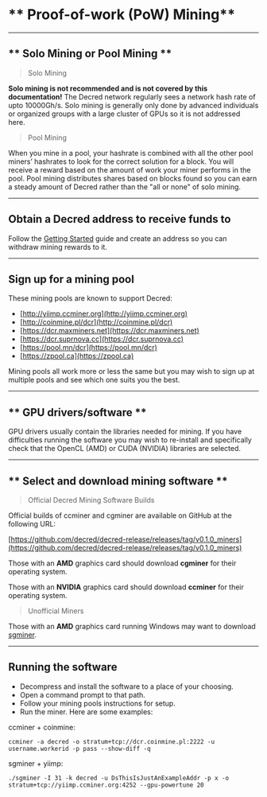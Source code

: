 # ** Proof-of-work (PoW) Mining**

---

## ** Solo Mining or Pool Mining **

> <i class="fa fa-male"></i> Solo Mining

<i class="fa fa-exclamation-triangle"></i> **Solo mining is not recommended and is not covered by this documentation!** The Decred network regularly sees a network hash rate of upto 10000Gh/s. Solo mining is generally only done by advanced individuals or organized groups with a large cluster of GPUs so it is not addressed here.

> <i class="fa fa-users"></i> Pool Mining

When you mine in a pool, your hashrate is combined with all the other pool miners’ hashrates to look for the correct solution for a block. You will receive a reward based on the amount of work your miner performs in the pool.
Pool mining distributes shares based on blocks found so you can earn a steady amount of Decred rather than the "all or none" of solo mining.

---

## Obtain a Decred address to receive funds to

Follow the [Getting Started](/getting-started/overview.md) guide and create an address so you can withdraw mining rewards to it.

---

## **<i class="fa fa-life-ring"></i> Sign up for a mining pool**

These mining pools are known to support Decred:

* [http://yiimp.ccminer.org](http://yiimp.ccminer.org)
* [http://coinmine.pl/dcr](http://coinmine.pl/dcr)
* [https://dcr.maxminers.net](https://dcr.maxminers.net)
* [https://dcr.suprnova.cc](https://dcr.suprnova.cc)
* [https://pool.mn/dcr](https://pool.mn/dcr)
* [https://zpool.ca](https://zpool.ca)

Mining pools all work more or less the same but you may wish to sign up at multiple pools and see which one suits you the best.

---

## ** GPU drivers/software **

GPU drivers usually contain the libraries needed for mining.  If you have difficulties running the software you may wish to re-install and specifically check that the OpenCL (AMD) or CUDA (NVIDIA) libraries are selected.

---

## **<i class="fa fa-download"></i> Select and download mining software **

> Official Decred Mining Software Builds

Official builds of ccminer and cgminer are available on GitHub at the following URL:

[https://github.com/decred/decred-release/releases/tag/v0.1.0_miners](https://github.com/decred/decred-release/releases/tag/v0.1.0_miners)

Those with an **AMD** graphics card should download **cgminer** for their operating system.

Those with an **NVIDIA** graphics card should download **ccminer** for their operating system.

> Unofficial Miners

Those with an **AMD** graphics card running Windows may want to download [sgminer](https://github.com/tpruvot/sgminer/releases).

---

## **Running the software**

* Decompress and install the software to a place of your choosing.
* Open a command prompt to that path.
* Follow your mining pools instructions for setup.
* Run the miner.  Here are some examples:

ccminer + coinmine:

```no-highlight
ccminer -a decred -o stratum+tcp://dcr.coinmine.pl:2222 -u username.workerid -p pass --show-diff -q
```

sgminer + yiimp:

```no-highlight
./sgminer -I 31 -k decred -u DsThisIsJustAnExampleAddr -p x -o stratum+tcp://yiimp.ccminer.org:4252 --gpu-powertune 20
```
